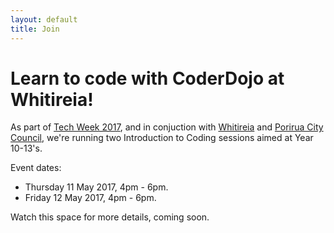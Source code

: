 ```yaml
---
layout: default
title: Join
---
```


# Learn to code with CoderDojo at Whitireia!  
As part of [Tech Week 2017](http://techweek.co.nz/), and in conjuction with [Whitireia](http://www.whitireia.ac.nz/Pages/home.aspx) and [Porirua City Council](http://pcc.govt.nz/), we're running two Introduction to Coding sessions aimed at Year 10-13's.

Event dates:

- Thursday 11 May 2017, 4pm - 6pm.
- Friday 12 May 2017, 4pm - 6pm.

Watch this space for more details, coming soon.

